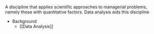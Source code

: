 A discipline that applies scientific approaches to managerial problems, namely those with quantitative factors. Data analysis aids this discipline

- Background
	- [[Data Analysis]]